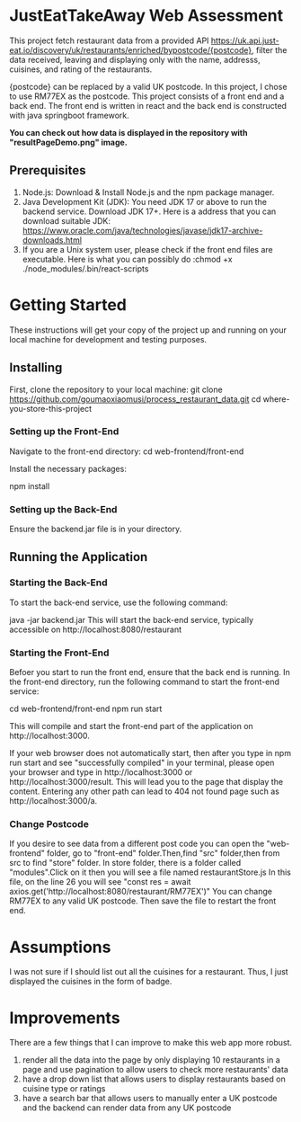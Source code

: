 
# JustEatTakeAway Web Assessment

This project fetch restaurant data from a provided API https://uk.api.just-eat.io/discovery/uk/restaurants/enriched/bypostcode/{postcode}, filter the data received,
leaving and displaying only with the name, addresss, cuisines, and rating of the restaurants. 

{postcode} can be replaced by a valid UK postcode. In this project, I chose to use RM77EX as the postcode.
This project consists of a front end and a back end. The front end is written in react and the back end is constructed with java springboot framework.

**You can check out how data is displayed in the repository with "resultPageDemo.png" image.**



## Prerequisites
1. Node.js: Download & Install Node.js and the npm package manager.
2. Java Development Kit (JDK): You need JDK 17 or above to run the backend service. Download JDK 17+. Here is a address that you can download suitable JDK:
https://www.oracle.com/java/technologies/javase/jdk17-archive-downloads.html
3. If you are a Unix system user, please check if the front end files are executable. Here is what you can possibly do :chmod +x ./node_modules/.bin/react-scripts

# Getting Started
These instructions will get your copy of the project up and running on your local machine for development and testing purposes.
## Installing
First, clone the repository to your local machine:
git clone https://github.com/goumaoxiaomusi/process_restaurant_data.git
cd where-you-store-this-project

### Setting up the Front-End
Navigate to the front-end directory:
cd web-frontend/front-end

Install the necessary packages:

npm install


### Setting up the Back-End
Ensure the backend.jar file is in your directory.


## Running the Application
### Starting the Back-End
To start the back-end service, use the following command:

java -jar backend.jar
This will start the back-end service, typically accessible on http://localhost:8080/restaurant

### Starting the Front-End
Befoer you start to run the front end, ensure that the back end is running.
In the front-end directory, run the following command to start the front-end service:

cd web-frontend/front-end
npm run start

This will compile and start the front-end part of the application on http://localhost:3000.

If your web browser does not automatically start, then after you type in npm run start and see "successfully compiled" in your terminal,
please open your browser and type in http://localhost:3000 or http://localhost:3000/result. This will lead you to the page that display the content.
Entering any other path can lead to 404 not found page such as http://localhost:3000/a.

### Change Postcode
If you desire to see data from a different post code you can open the "web-frontend" folder, 
go to "front-end" folder.Then,find "src" folder,then from src to find "store" folder.
In store folder, there is a folder called "modules".Click on it then you will see a file named restaurantStore.js
In this file, on the line 26 you will see "const res = await axios.get('http://localhost:8080/restaurant/RM77EX')"
You can change RM77EX to any valid UK postcode. Then save the file to restart the front end.

# Assumptions
I was not sure if I should list out all the cuisines for a restaurant. Thus, I just displayed the cuisines in the form of badge.

# Improvements
There are a few things that I can improve to make this web app more robust.
1. render all the data into the page by only displaying 10 restaurants in a page and use pagination to allow users to check more restaurants' data
2. have a drop down list that allows users to display restaurants based on cuisine type or ratings
3. have a search bar that allows users to manually enter a UK postcode and the backend can render data from any UK postcode
